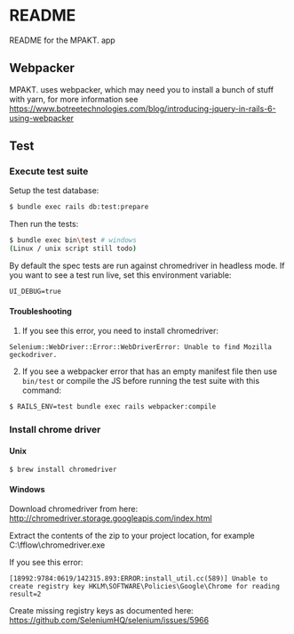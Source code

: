 # README

README for the MPAKT. app

## Webpacker

MPAKT. uses webpacker, which may need you to install a bunch of stuff with yarn, for more information see
https://www.botreetechnologies.com/blog/introducing-jquery-in-rails-6-using-webpacker

## Test

### Execute test suite

Setup the test database:

```sh
$ bundle exec rails db:test:prepare
```

Then run the tests:

```sh
$ bundle exec bin\test # windows
(Linux / unix script still todo)
```

By default the spec tests are run against chromedriver in headless mode.
If you want to see a test run live, set this environment variable:

`UI_DEBUG=true`

#### Troubleshooting

1) If you see this error, you need to install chromedriver:

`Selenium::WebDriver::Error::WebDriverError: Unable to find Mozilla geckodriver.`

2) If you see a webpacker error that has an empty manifest file then use `bin/test` or compile the JS before running the test suite with this command:

```sh
$ RAILS_ENV=test bundle exec rails webpacker:compile
```

### Install chrome driver

#### Unix

```
$ brew install chromedriver
```

#### Windows

Download chromedriver from here:
<http://chromedriver.storage.googleapis.com/index.html>

Extract the contents of the zip to your project location, for example C:\fflow\chromedriver.exe

If you see this error:

```
[18992:9784:0619/142315.893:ERROR:install_util.cc(589)] Unable to create registry key HKLM\SOFTWARE\Policies\Google\Chrome for reading result=2
```

Create missing registry keys as documented here:
<https://github.com/SeleniumHQ/selenium/issues/5966>
